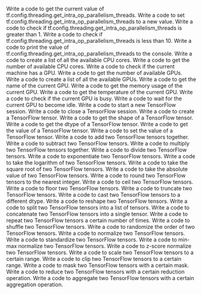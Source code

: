 Write a code to get the current value of tf.config.threading.get_intra_op_parallelism_threads.
Write a code to set tf.config.threading.get_intra_op_parallelism_threads to a new value.
Write a code to check if tf.config.threading.get_intra_op_parallelism_threads is greater than 1.
Write a code to check if tf.config.threading.get_intra_op_parallelism_threads is less than 10.
Write a code to print the value of tf.config.threading.get_intra_op_parallelism_threads to the console.
Write a code to create a list of all the available CPU cores.
Write a code to get the number of available CPU cores.
Write a code to check if the current machine has a GPU.
Write a code to get the number of available GPUs.
Write a code to create a list of all the available GPUs.
Write a code to get the name of the current GPU.
Write a code to get the memory usage of the current GPU.
Write a code to get the temperature of the current GPU.
Write a code to check if the current GPU is busy.
Write a code to wait for the current GPU to become idle.
Write a code to start a new TensorFlow session.
Write a code to close a TensorFlow session.
Write a code to create a TensorFlow tensor.
Write a code to get the shape of a TensorFlow tensor.
Write a code to get the dtype of a TensorFlow tensor.
Write a code to get the value of a TensorFlow tensor.
Write a code to set the value of a TensorFlow tensor.
Write a code to add two TensorFlow tensors together.
Write a code to subtract two TensorFlow tensors.
Write a code to multiply two TensorFlow tensors together.
Write a code to divide two TensorFlow tensors.
Write a code to exponentiate two TensorFlow tensors.
Write a code to take the logarithm of two TensorFlow tensors.
Write a code to take the square root of two TensorFlow tensors.
Write a code to take the absolute value of two TensorFlow tensors.
Write a code to round two TensorFlow tensors to the nearest integer.
Write a code to ceil two TensorFlow tensors.
Write a code to floor two TensorFlow tensors.
Write a code to truncate two TensorFlow tensors.
Write a code to cast two TensorFlow tensors to a different dtype.
Write a code to reshape two TensorFlow tensors.
Write a code to split two TensorFlow tensors into a list of tensors.
Write a code to concatenate two TensorFlow tensors into a single tensor.
Write a code to repeat two TensorFlow tensors a certain number of times.
Write a code to shuffle two TensorFlow tensors.
Write a code to randomize the order of two TensorFlow tensors.
Write a code to normalize two TensorFlow tensors.
Write a code to standardize two TensorFlow tensors.
Write a code to min-max normalize two TensorFlow tensors.
Write a code to z-score normalize two TensorFlow tensors.
Write a code to scale two TensorFlow tensors to a certain range.
Write a code to clip two TensorFlow tensors to a certain range.
Write a code to mask two TensorFlow tensors with a certain mask.
Write a code to reduce two TensorFlow tensors with a certain reduction operation.
Write a code to aggregate two TensorFlow tensors with a certain aggregation operation.